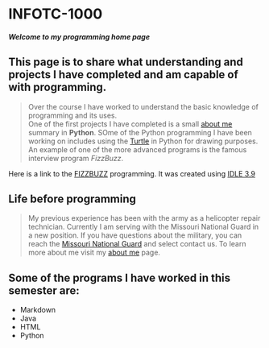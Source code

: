 # INFOTC-1000
#### _Welcome to my programming home page_

## This page is to share what understanding and projects I have completed and am capable of with programming.

>Over the course I have worked  to understand the basic knowledge of programming and its uses.  
One of the first projects I have completed is a small [about me](aboutme.py) summary in **Python**. SOme of the Python programming I have been working on includes using the [Turtle](turtleimage.py) in Python for drawing purposes.  An example of one of the more advanced programs is the famous interview program _FizzBuzz_.    
<!DOCTYPE html>  
<html>  
<head>  
<meta charset="UTF-8">  
<title>Fizz Buzz</title>  
<script>  

>function fizzbuzz() {  
	var display = document.getElementById('display');  
	var displayHTML = "";  
	for (i = 0; i <= 100; i++) {  
		var test = "";  
        if (i % 3  == 0 && i % 5 == 0){  
        test += "fizzbuzz"}  
        else if (i % 3 == 0){  
        test += "fizz"}  
        else if (i % 5 == 0){  
        test += "buzz"}  
        else{  
        test += i}  
        displayHTML += "<p>" + test + "</p>";  
	}  
	display.innerHTML = displayHTML  
}  

</script>  

</head>  

<body onload="fizzbuzz()">  
<div id="display">  

</div>  
</body>  

</html>  

Here is a link to the [FIZZBUZZ](FizzBuzz.HTML) programming.  It was created using [IDLE 3.9](https://www.python.org/downloads/)
## Life before programming
>My previous experience has been with the army as a helicopter repair technician. Currently I am serving with the Missouri National Guard in a new position. If you have questions about the military, you can reach the [Missouri National Guard](https://www.moguard.ngb.mil/) and select contact us. To learn more about me visit my [about me]() page.
## Some of the programs I have worked in this semester are:
* Markdown
* Java
* HTML
* Python
